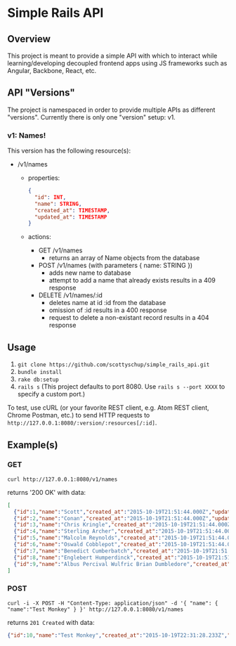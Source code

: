 Simple Rails API
================

## Overview
This project is meant to provide a simple API with which to interact while learning/developing decoupled frontend apps using JS frameworks such as Angular, Backbone, React, etc.

## API "Versions"
The project is namespaced in order to provide multiple APIs as different "versions". Currently there is only one "version" setup: v1.

### v1: Names!
This version has the following resource(s):
* /v1/names
  * properties:

    ```json
    {
      "id": INT,
      "name": STRING,
      "created_at": TIMESTAMP,
      "updated_at": TIMESTAMP
    }
    ```
  * actions:
    * GET /v1/names
      * returns an array of Name objects from the database
    * POST /v1/names (with parameters { name: STRING })
      * adds new name to database
      * attempt to add a name that already exists results in a 409 response
    * DELETE /v1/names/:id
      * deletes name at id :id from the database
      * omission of :id results in a 400 response
      * request to delete a non-existant record results in a 404 response

## Usage
1. `git clone https://github.com/scottyschup/simple_rails_api.git`
1. `bundle install`
1. `rake db:setup`
1. `rails s` (This project defaults to port 8080. Use `rails s --port XXXX` to specify a custom port.)

To test, use cURL (or your favorite REST client, e.g. Atom REST client, Chrome Postman, etc.) to send HTTP requests to `http://127.0.0.1:8080/:version/:resources[/:id]`.

## Example(s)

### GET
`curl http://127.0.0.1:8080/v1/names`

returns '200 OK' with data:

```json
[
  {"id":1,"name":"Scott","created_at":"2015-10-19T21:51:44.000Z","updated_at":"2015-10-19T21:51:44.000Z"},
  {"id":2,"name":"Conan","created_at":"2015-10-19T21:51:44.000Z","updated_at":"2015-10-19T21:51:44.000Z"},
  {"id":3,"name":"Chris Kringle","created_at":"2015-10-19T21:51:44.000Z","updated_at":"2015-10-19T21:51:44.000Z"},
  {"id":4,"name":"Sterling Archer","created_at":"2015-10-19T21:51:44.000Z","updated_at":"2015-10-19T21:51:44.000Z"},
  {"id":5,"name":"Malcolm Reynolds","created_at":"2015-10-19T21:51:44.000Z","updated_at":"2015-10-19T21:51:44.000Z"},
  {"id":6,"name":"Oswald Cobblepot","created_at":"2015-10-19T21:51:44.000Z","updated_at":"2015-10-19T21:51:44.000Z"},
  {"id":7,"name":"Benedict Cumberbatch","created_at":"2015-10-19T21:51:44.000Z","updated_at":"2015-10-19T21:51:44.000Z"},
  {"id":8,"name":"Englebert Humperdinck","created_at":"2015-10-19T21:51:44.000Z","updated_at":"2015-10-19T21:51:44.000Z"},
  {"id":9,"name":"Albus Percival Wulfric Brian Dumbledore","created_at":"2015-10-19T21:51:44.000Z","updated_at":"2015-10-19T21:51:44.000Z"}
]
```

### POST
`curl -i -X POST -H "Content-Type: application/json" -d '{ "name": { "name":"Test Monkey" } }' http://127.0.0.1:8080/v1/names`

returns `201 Created` with data:

```json
{"id":10,"name":"Test Monkey","created_at":"2015-10-19T22:31:28.233Z","updated_at":"2015-10-19T22:31:28.233Z"}
```
